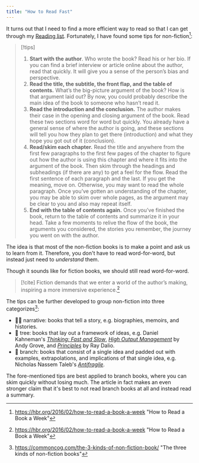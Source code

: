 ```yaml
---
title: "How to Read Fast"
---
```


It turns out that I need to find a more efficient way to read so that I can get through my [Reading list](📚%20books.md). Fortunately, I have found some tips for non-fiction[^1]:

> [!tips] 
> 1. **Start with the author**. Who wrote the book? Read his or her bio. If you can find a brief interview or article online about the author, read that quickly. It will give you a sense of the person’s bias and perspective. 
> 2. **Read the title, the subtitle, the front flap, and the table of contents.** What’s the big-picture argument of the book? How is that argument laid out? By now, you could probably describe the main idea of the book to someone who hasn’t read it. 
> 3. **Read the introduction and the conclusion.** The author makes their case in the opening and closing argument of the book. Read these two sections word for word but quickly. You already have a general sense of where the author is going, and these sections will tell you how they plan to get there (introduction) and what they hope you got out of it (conclusion). 
> 4. **Read/skim each chapter.** Read the title and anywhere from the first few paragraphs to the first few pages of the chapter to figure out how the author is using this chapter and where it fits into the argument of the book. Then skim through the headings and subheadings (if there are any) to get a feel for the flow. Read the first sentence of each paragraph and the last. If you get the meaning, move on. Otherwise, you may want to read the whole paragraph. Once you’ve gotten an understanding of the chapter, you may be able to skim over whole pages, as the argument may be clear to you and also may repeat itself. 
> 5. **End with the table of contents again.** Once you’ve finished the book, return to the table of contents and summarize it in your head. Take a few moments to relive the flow of the book, the arguments you considered, the stories you remember, the journey you went on with the author.

The idea is that most of the non-fiction books is to make a point and ask us to learn from it. Therefore, you don't have to read word-for-word, but instead just need to *understand* them. 

Though it sounds like for fiction books, we should still read word-for-word. 

> [!cite] Fiction demands that we enter a world of the author’s making, inspiring a more immersive experience.[^1]

The tips can be further developed to group non-fiction into three categorizes[^2]:
- 💁‍♀️ narrative: books that tell a story, e.g. biographies, memoirs, and histories.
- 🌳 tree: books that lay out a framework of ideas, e.g. Daniel Kahneman's _[Thinking: Fast and Slow](https://www.amazon.com/Thinking-Fast-Slow-Daniel-Kahneman/dp/0374533555)_, _[High Output Management](https://www.amazon.com/High-Output-Management-Andrew-Grove/dp/0679762884)_ by Andy Grove, and _[Principles](https://www.amazon.com/Principles-Life-Work-Ray-Dalio/dp/1501124021)_ by Ray Dalio.
- 🌿 branch: books that consist of a single idea and padded out with examples, extrapolations, and implications of that single idea, e.g. Nicholas Nassem Taleb's _[Antifragile](https://www.amazon.com/Antifragile-Things-That-Disorder-Incerto/dp/0812979680)_.

The fore-mentioned tips are best applied to branch books, where you can skim quickly without losing much. The article in fact makes an even stronger claim that it's best to not read branch books at all and instead read a summary. 

[^1]: https://hbr.org/2016/02/how-to-read-a-book-a-week "How to Read a Book a Week" 
[^2]: https://commoncog.com/the-3-kinds-of-non-fiction-book/ "The three kinds of non-fiction books"